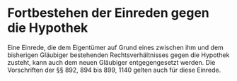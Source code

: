 # Fortbestehen der Einreden gegen die Hypothek

Eine Einrede, die dem Eigentümer auf Grund eines zwischen ihm und dem bisherigen Gläubiger bestehenden Rechtsverhältnisses gegen die Hypothek zusteht, kann auch dem neuen Gläubiger entgegengesetzt werden. Die Vorschriften der §§ 892, 894 bis 899, 1140 gelten auch für diese Einrede.
